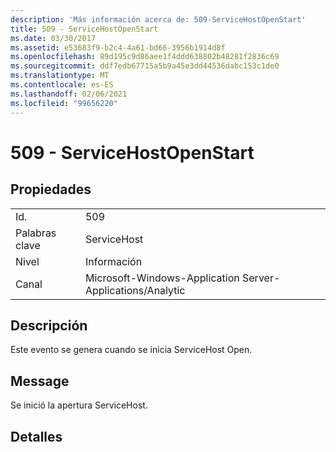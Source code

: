 ```yaml
---
description: 'Más información acerca de: 509-ServiceHostOpenStart'
title: 509 - ServiceHostOpenStart
ms.date: 03/30/2017
ms.assetid: e53683f9-b2c4-4a61-bd66-3956b1914d8f
ms.openlocfilehash: 89d195c9d86aee1f4ddd638802b48281f2836c69
ms.sourcegitcommit: ddf7edb67715a5b9a45e3dd44536dabc153c1de0
ms.translationtype: MT
ms.contentlocale: es-ES
ms.lasthandoff: 02/06/2021
ms.locfileid: "99656220"
---
```

# <a name="509---servicehostopenstart"></a>509 - ServiceHostOpenStart

## <a name="properties"></a>Propiedades  
  
|||  
|-|-|  
|Id.|509|  
|Palabras clave|ServiceHost|  
|Nivel|Información|  
|Canal|Microsoft-Windows-Application Server-Applications/Analytic|  
  
## <a name="description"></a>Descripción  

 Este evento se genera cuando se inicia ServiceHost Open.  
  
## <a name="message"></a>Message  

 Se inició la apertura ServiceHost.  
  
## <a name="details"></a>Detalles
